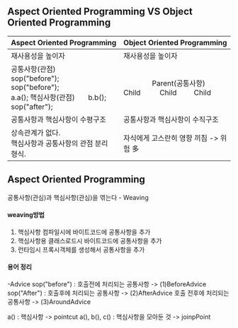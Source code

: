  ## Aspect Oriented Programming   VS   Object Oriented Programming
|  Aspect Oriented Programming |  Object Oriented Programming |
|--|--|
| 재사용성을 높이자 | 재사용성을 높이자 |
|공통사항(관점)<br>sop("before"); &nbsp;&nbsp;&nbsp;&nbsp;&nbsp;&nbsp;&nbsp;&nbsp;&nbsp;&nbsp;&nbsp;&nbsp;&nbsp;&nbsp;&nbsp;&nbsp; sop("before"); <br> a.a(); 핵심사항(관점)&nbsp;&nbsp;&nbsp;&nbsp;&nbsp;&nbsp; b.b(); <br> sop("after");| &nbsp;&nbsp;&nbsp;&nbsp;&nbsp;&nbsp;&nbsp;&nbsp;&nbsp;&nbsp;&nbsp;&nbsp;&nbsp;&nbsp;&nbsp;Parent(공통사항) <br>Child &nbsp;&nbsp;&nbsp;&nbsp;&nbsp;&nbsp;&nbsp;&nbsp;&nbsp;Child&nbsp;&nbsp;&nbsp;&nbsp;&nbsp;&nbsp;&nbsp;&nbsp;&nbsp;Child | 
|공통사항과 핵심사항이 수평구조 | 공통사항과 핵심사항이 수직구조|
|상속관계가 없다. <br>핵심사항과 공통사항의 관점 분리 형식.|자식에게 고스란히 영향 끼침 -> 위험 多|


##  Aspect Oriented Programming
공통사항(관심)과 핵심사항(관심)을 엮는다 - Weaving

#### weaving방법
1) 핵심사항 컴파일시에 바이트코드에 공통사항을 추가
2) 핵심사항용 클래스로드시 바이트코드에 공통사항을 추가
3) 런타임시 프록시객체를 생성해서 공통사항을 추가 

#### 용어 정리 
-Advice
sop("before") : 호출전에 처리되는 공통사항 -> (1)BeforeAdvice
sop("After") : 호출후에 처리되는 공통사항 -> (2)AfterAdvice
호출 전후에 처리되는 공통사항 -> (3)AroundAdvice

a() : 핵심사항 -> pointcut
a(), b(), c() : 핵심사항을 모아둔 것 -> joinpPoint
<!--stackedit_data:
eyJoaXN0b3J5IjpbLTE2OTEyMTEzOTYsODEzOTMwMTgwLC0xNj
kxMjExMzk2LC01MDI4NTA0MDQsLTc5NzA1NTk3XX0=
-->